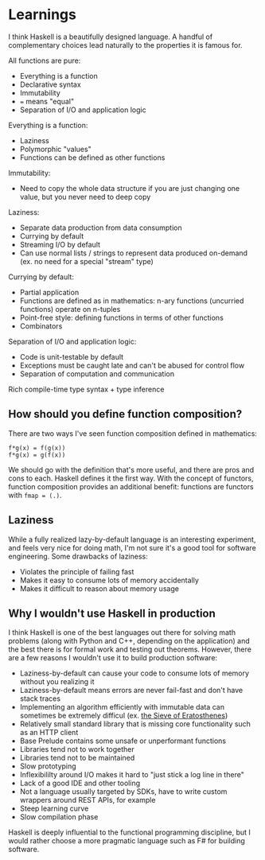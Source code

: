 # Learnings

I think Haskell is a beautifully designed language.
A handful of complementary choices lead naturally to the properties it is famous for.

All functions are pure:
- Everything is a function
- Declarative syntax
- Immutability
- `=` means "equal"
- Separation of I/O and application logic

Everything is a function:
- Laziness
- Polymorphic "values"
- Functions can be defined as other functions

Immutability:
- Need to copy the whole data structure if you are just changing one value, but you never need to deep copy

Laziness:
- Separate data production from data consumption
- Currying by default
- Streaming I/O by default
- Can use normal lists / strings to represent data produced on-demand (ex. no need for a special "stream" type)

Currying by default:
- Partial application
- Functions are defined as in mathematics: n-ary functions (uncurried functions) operate on n-tuples
- Point-free style: defining functions in terms of other functions
- Combinators

Separation of I/O and application logic:
- Code is unit-testable by default
- Exceptions must be caught late and can't be abused for control flow
- Separation of computation and communication

Rich compile-time type syntax + type inference

## How should you define function composition?

There are two ways I've seen function composition defined in mathematics:

```
f*g(x) = f(g(x))
f*g(x) = g(f(x))
```

We should go with the definition that's more useful, and there are pros and cons to each.
Haskell defines it the first way.
With the concept of functors, function composition provides an additional benefit: functions are functors with `fmap = (.)`.

## Laziness

While a fully realized lazy-by-default language is an interesting experiment, and feels very nice for doing math, I'm not sure it's a good tool for software engineering.
Some drawbacks of laziness:
- Violates the principle of failing fast
- Makes it easy to consume lots of memory accidentally
- Makes it difficult to reason about memory usage

## Why I wouldn't use Haskell in production

I think Haskell is one of the best languages out there for solving math problems (along with Python and C++, depending on the application) and the best there is for formal work and testing out theorems.
However, there are a few reasons I wouldn't use it to build production software:

- Laziness-by-default can cause your code to consume lots of memory without you realizing it
- Laziness-by-default means errors are never fail-fast and don't have stack traces
- Implementing an algorithm efficiently with immutable data can sometimes be extremely difficul (ex. [the Sieve of Eratosthenes](https://www.cs.hmc.edu/~oneill/papers/Sieve-JFP.pdf))
- Relatively small standard library that is missing core functionality such as an HTTP client
- Base Prelude contains some unsafe or unperformant functions
- Libraries tend not to work together
- Libraries tend not to be maintained
- Slow prototyping
- Inflexibililty around I/O makes it hard to "just stick a log line in there"
- Lack of a good IDE and other tooling
- Not a language usually targeted by SDKs, have to write custom wrappers around REST APIs, for example
- Steep learning curve
- Slow compilation phase

Haskell is deeply influential to the functional programming discipline, but I would rather choose a more pragmatic language such as F# for building software.
